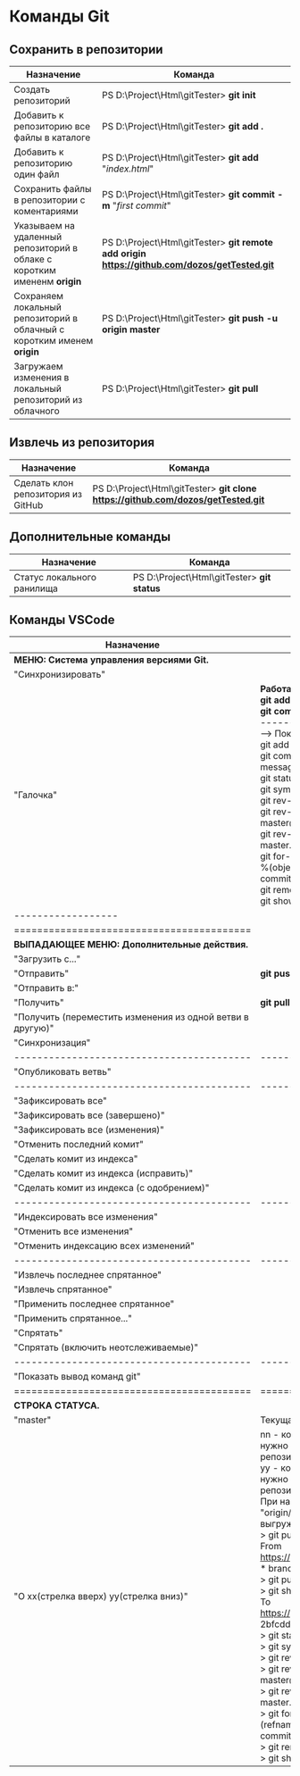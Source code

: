 # Команды Git #

## Сохранить в репозитории ##

Назначение | Команда
-----------|--------
Создать репозиторий | PS D:\Project\Html\gitTester> **git init**
Добавить к репозиторию все файлы в каталоге | PS D:\Project\Html\gitTester> **git add .**
Добавить к репозиторию один файл | PS D:\Project\Html\gitTester> **git add** "_index.html_"
Сохранить файлы в репозитории с коментариями | PS D:\Project\Html\gitTester> **git commit -m** "_first commit_"
Указываем на удаленный репозиторий в облаке с коротким имененм **origin** | PS D:\Project\Html\gitTester> **git remote add origin https://github.com/dozos/getTested.git**
Сохраняем локальный репозиторий в облачный с коротким именем **origin** | PS D:\Project\Html\gitTester> **git push -u origin master** 
Загружаем изменения в локальный репозиторий из облачного | PS D:\Project\Html\gitTester> **git pull** 

## Извлечь из репозитория ##

Назначение | Команда
-----------|--------
Сделать клон репозитория из GitHub | PS D:\Project\Html\gitTester> **git clone https://github.com/dozos/getTested.git**

## Дополнительные команды ##

Назначение | Команда
-----------|--------
Статус локального ранилища | PS D:\Project\Html\gitTester> **git status**

## Команды VSCode ##

Назначение | Команда
-----------|--------
**МЕНЮ: Система управления версиями Git.**|
"Синхронизировать"                        | 
"Галочка"  | **Работа с локальным репозиторием**<br>**git add** "_index.html_"<br>**git commit -m** "_first commit_"<br>------------------<br>--> Показать вывод команд git<br>git add -A -- .<br>git commit --quiet --allow-empty-message --file - --all<br>git status -z -u<br>git symbolic-ref --short HEAD<br>git rev-parse master<br>git rev-parse --symbolic-full-name master@{u}<br>git rev-list --left-right master...refs/remotes/origin/master<br>git for-each-ref --format %(refname) %(objectname) --sort -committerdate<br>git remote --verbose<br>git show :doc/gitCommand.md<br>
------------------                        | 
========================================= |
**ВЫПАДАЮЩЕЕ МЕНЮ: Дополнительные действия.**|
"Загрузить с..."                          | 
"Отправить"                               | **git push**
"Отправить в:"                            | 
"Получить"                                | **git pull**
"Получить (переместить изменения из одной ветви в другую)" | 
"Синхронизация"                           | 
----------------------------------------- | ------------
"Опубликовать ветвь"                      | 
----------------------------------------- | ------------
"Зафиксировать все"                       | 
"Зафиксировать все (завершено)"           |  
"Зафиксировать все (изменения)"           | 
"Отменить последний комит"                | 
"Сделать комит из индекса"                | 
"Сделать комит из индекса (исправить)"    | 
"Сделать комит из индекса (с одобрением)" | 
----------------------------------------- | ------------
"Индексировать все изменения"             | 
"Отменить все изменения"                  | 
"Отменить индексацию всех изменений"      | 
----------------------------------------- | ------------
"Извлечь последнее спрятанное"            | 
"Извлечь спрятанное"                      | 
"Применить последнее спрятанное"          | 
"Применить спрятанное..."                 | 
"Спрятать"                                | 
"Спрятать (включить неотслеживаемые)"     | 
----------------------------------------- | ------------
"Показать вывод команд git"               | 
========================================= | ============
**СТРОКА СТАТУСА.**                       |
"master"                                  | Текущая ветка в репозитории
"О хх(стрелка вверх) yy(стрелка вниз)"    | nn - количество комитов которы нужно забрать из облачного репозитория<br>yy - количество комитов которые нужно выгрузить в облачный репозиторий<br>При нажатии: Фиксация в ветке "origin/master" загружает и выгружает комиты.<br>> git pull --tags origin master<br>From https://github.com/dozos/getTested<br> * branch            master     -> FETCH_HEAD<br>> git push origin master:master<br>> git show :doc/gitCommand.md<br>To https://github.com/dozos/getTested.git<br>   2bfcdd1..9a444ca  master -> master<br>> git status -z -u<br>> git symbolic-ref --short HEAD<br>> git rev-parse master<br>> git rev-parse --symbolic-full-name master@{u}<br>> git rev-list --left-right master...refs/remotes/origin/master<br>> git for-each-ref --format %(refname) %(objectname) --sort -committerdate<br>> git remote --verbose<br>> git show :doc/gitCommand.md